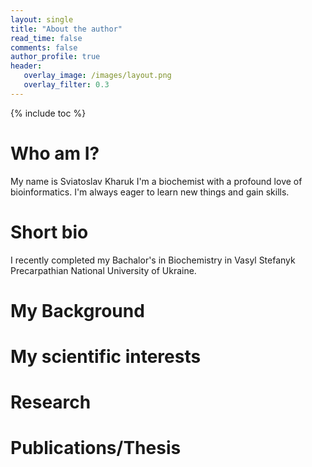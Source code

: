 ```yaml
---
layout: single
title: "About the author"
read_time: false
comments: false
author_profile: true
header:
   overlay_image: /images/layout.png
   overlay_filter: 0.3
---
```

{% include toc %}

# Who am I?

My name is Sviatoslav Kharuk I'm a biochemist with a profound love of bioinformatics. I'm always eager to learn new things and gain skills.  

# Short bio 

I recently completed my Bachalor's in Biochemistry in Vasyl Stefanyk Precarpathian National University of Ukraine.

# My Background

# My scientific interests

# Research

# Publications/Thesis
